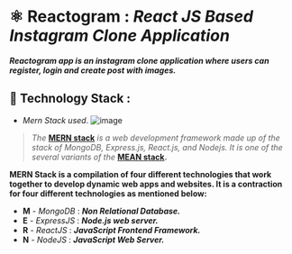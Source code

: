 # ⚛️ Reactogram : _React JS Based Instagram Clone Application_
**_Reactogram app is an instagram clone application where users can register, login and create post with images._**

## 🌟 Technology Stack :
- _Mern Stack used_.
![image](https://github.com/kinshuk-code-1729/Reactogram-fe/assets/90320839/799a8ca9-4083-4708-b58c-818414a72215)

> _The_ **[MERN stack](https://www.mongodb.com/mern-stack)** _is a web development framework made up of the stack of MongoDB, Express.js, React.js, and Nodejs. It is one of the several variants of the_ **[MEAN stack](https://www.mongodb.com/mean-stack).**

**MERN Stack is a compilation of four different technologies that work together to develop dynamic web apps and websites. It is a contraction for four different technologies as mentioned below:**
- **M** - _MongoDB_ : **_Non Relational Database._**
- **E** - _ExpressJS_ : **_Node.js web server._**
- **R** - _ReactJS_ : **_JavaScript Frontend Framework._**
- **N** - _NodeJS_ : **_JavaScript Web Server._**

<!-- Other users can view, like, comment on different posts
User can sign up.
User can login with credentials.
User can add new post.
User will upload post image.
User can Like any other user post.
User can comment on any other user's post.
User can delete their own post.
User can see details of any post.
User can see all comments on any post.
User can see all thier posts.
User can edit profile. -->
